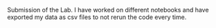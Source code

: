 Submission of the Lab. I have worked on different notebooks and have exported my data as csv files to not rerun the code every time.
